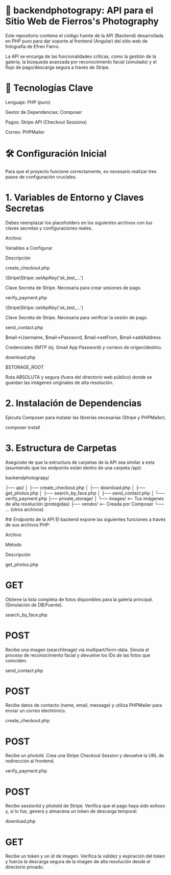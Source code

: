 # 📸 backendphotograpy: API para el Sitio Web de Fierros's Photography
Este repositorio contiene el código fuente de la API (Backend) desarrollada en PHP puro para dar soporte al frontend (Angular) del sitio web de fotografía de Efren Fierro.

La API se encarga de las funcionalidades críticas, como la gestión de la galería, la búsqueda avanzada por reconocimiento facial (simulado) y el flujo de pago/descarga segura a través de Stripe.

# 🚀 Tecnologías Clave
Lenguaje: PHP (puro)

Gestor de Dependencias: Composer

Pagos: Stripe API (Checkout Sessions)

Correo: PHPMailer

# 🛠️ Configuración Inicial
Para que el proyecto funcione correctamente, es necesario realizar tres pasos de configuración cruciales.

# 1. Variables de Entorno y Claves Secretas
Debes reemplazar los placeholders en los siguientes archivos con tus claves secretas y configuraciones reales.

Archivo

Variables a Configurar

Descripción

create_checkout.php

\Stripe\Stripe::setApiKey('sk_test_...')

Clave Secreta de Stripe. Necesaria para crear sesiones de pago.

verify_payment.php

\Stripe\Stripe::setApiKey('sk_test_...')

Clave Secreta de Stripe. Necesaria para verificar la sesión de pago.

send_contact.php

$mail->Username, $mail->Password, $mail->setFrom, $mail->addAddress

Credenciales SMTP (ej. Gmail App Password) y correos de origen/destino.

download.php

$STORAGE_ROOT

Ruta ABSOLUTA y segura (fuera del directorio web público) donde se guardan las imágenes originales de alta resolución.

# 2. Instalación de Dependencias
Ejecuta Composer para instalar las librerías necesarias (Stripe y PHPMailer).

composer install

# 3. Estructura de Carpetas
Asegúrate de que la estructura de carpetas de la API sea similar a esta (asumiendo que los endpoints están dentro de una carpeta /api):

backendphotograpy/


├── api/
│   ├── create_checkout.php
│   ├── download.php
│   ├── get_photos.php
│   ├── search_by_face.php
│   ├── send_contact.php
│   └── verify_payment.php
├── private_storage/
│   └── images/  <-- Tus imágenes de alta resolución (protegidas)
├── vendor/      <-- Creada por Composer
└── ... (otros archivos)

#⚙️ Endpoints de la API
El backend expone las siguientes funciones a través de sus archivos PHP:

Archivo

Método

Descripción

get_photos.php

# GET

Obtiene la lista completa de fotos disponibles para la galería principal. (Simulación de DB/Fuente).

search_by_face.php

# POST

Recibe una imagen (searchImage) vía multipart/form-data. Simula el proceso de reconocimiento facial y devuelve los IDs de las fotos que coinciden.

send_contact.php

# POST

Recibe datos de contacto (name, email, message) y utiliza PHPMailer para enviar un correo electrónico.

create_checkout.php

# POST

Recibe un photoId. Crea una Stripe Checkout Session y devuelve la URL de redirección al frontend.

verify_payment.php

# POST

Recibe sessionId y photoId de Stripe. Verifica que el pago haya sido exitoso y, si lo fue, genera y almacena un token de descarga temporal.

download.php

# GET

Recibe un token y un id de imagen. Verifica la validez y expiración del token y fuerza la descarga segura de la imagen de alta resolución desde el directorio privado.
